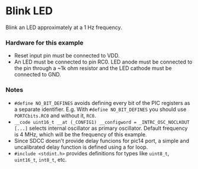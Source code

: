 Blink LED
=========

Blink an LED approximately at a 1 Hz frequency.

### Hardware for this example
 - Reset input pin must be connected to VDD.
 - An LED must be connected to pin RC0. LED anode must be connected to the pin through a ~1k ohm resistor and the LED cathode must be connected to GND.

### Notes
 - `#define NO_BIT_DEFINES` avoids defining every bit of the PIC registers as a separate identifier. E.g. With `#define NO_BIT_DEFINES` you should use `PORTCbits.RC0` and without it, `RC0`.
 - `__code uint16_t __at (_CONFIG1) __configword = _INTRC_OSC_NOCLKOUT [...]` selects internal oscillator as primary oscillator. Default frequency is 4 MHz, which will be the frequency of this example.
 - Since SDCC doesn't provide delay funcions for pic14 port, a simple and uncalibrated delay function is defined using a for loop.
 - `#include <stdint.h>` provides definitions for types like `uint8_t`, `uint16_t`, `int8_t`, etc.
